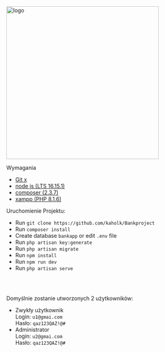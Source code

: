 


<img src="https://raw.githubusercontent.com/laravel/art/master/logo-lockup/5%20SVG/2%20CMYK/1%20Full%20Color/laravel-logolockup-cmyk-red.svg" width="400" alt="logo" />



Wymagania
- <a href="https://git-scm.com/download/win" target="_blank">Git x</a>
- <a href="https://nodejs.org/en/" target="_blank">node js (LTS 16.15.1) </a>
- <a href="https://getcomposer.org/download/" target="_blank">composer (2.3.7)</a>
- <a href="https://www.apachefriends.org/pl/index.html" target="_blank">xampp (PHP 8.1.6)</a>



Uruchomienie Projektu:
- Run `git clone https://github.com/kaholk/Bankproject`
- Run `composer install`
- Create database `bankapp` or edit `.env` file
- Run `php artisan key:generate`
- Run `php artisan migrate`
- Run `npm install`
- Run `npm run dev`
- Run `php artisan serve`

<br/>
<br/>

Domyślnie zostanie utworzonych 2 użytkowników:
- Zwykły użytkownik <br> 
Login: `u1@gmai.com` <br>
Hasło: `qaz123QAZ!@#`
- Administrator <br>
Login: `u2@gmai.com` <br>
Hasło: `qaz123QAZ!@#`
